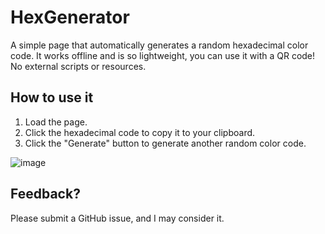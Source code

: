 # HexGenerator

A simple page that automatically generates a random hexadecimal color code. It works offline and is so lightweight, you can use it with a QR code! No external scripts or resources.

## How to use it
1. Load the page.
2. Click the hexadecimal code to copy it to your clipboard.
3. Click the "Generate" button to generate another random color code.

![image](https://github.com/user-attachments/assets/68569d0e-d111-44e2-81b6-83e560d2c8d7)

## Feedback?
Please submit a GitHub issue, and I may consider it.
